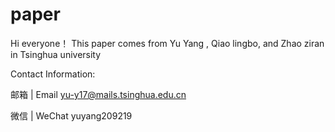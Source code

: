 # paper
Hi everyone！
This paper comes from Yu Yang , Qiao lingbo, and Zhao ziran in Tsinghua university







Contact Information:

邮箱 | Email yu-y17@mails.tsinghua.edu.cn

微信 | WeChat yuyang209219
